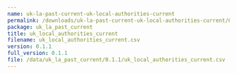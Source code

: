 ```yaml
---
name: uk-la-past-current-uk-local-authorities-current
permalink: /downloads/uk-la-past-current-uk-local-authorities-current/0_1_1
package: uk_la_past_current
title: uk_local_authorities_current
filename: uk_local_authorities_current.csv
version: 0.1.1
full_version: 0.1.1
file: /data/uk_la_past_current/0.1.1/uk_local_authorities_current.csv
---
```

